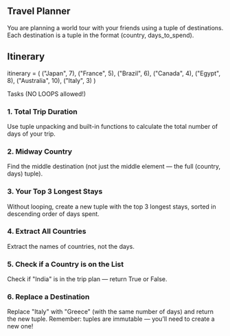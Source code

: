 ## Travel Planner

You are planning a world tour with your friends using a tuple of destinations. Each destination is
a tuple in the format (country, days_to_spend).

## Itinerary

itinerary = (
    ("Japan", 7),
    ("France", 5),
    ("Brazil", 6),
    ("Canada", 4),
    ("Egypt", 8),
    ("Australia", 10),
    ("Italy", 3)
)

Tasks (NO LOOPS allowed!)

### 1. Total Trip Duration

Use tuple unpacking and built-in functions to calculate the total number of days of your trip.


### 2. Midway Country

Find the middle destination (not just the middle element — the full (country, days) tuple).


### 3. Your Top 3 Longest Stays

Without looping, create a new tuple with the top 3 longest stays, sorted in descending order of days spent.


### 4. Extract All Countries

Extract the names of countries, not the days.

### 5. Check if a Country is on the List

Check if "India" is in the trip plan — return True or False.

### 6. Replace a Destination

Replace "Italy" with "Greece" (with the same number of days) and return the new tuple. Remember: tuples are immutable — you’ll need to create a new one!


